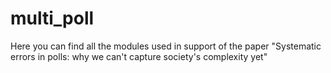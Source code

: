 # multi_poll
Here you can find all the modules used in support of the paper "Systematic errors in polls: why we can't capture society's complexity yet"
